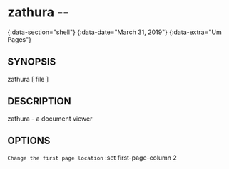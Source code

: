 # zathura --
{:data-section="shell"}
{:data-date="March 31, 2019"}
{:data-extra="Um Pages"}

## SYNOPSIS
zathura [ file ]

## DESCRIPTION
zathura - a document viewer

## OPTIONS

`Change the first page location`
:set first-page-column 2

